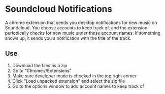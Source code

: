 # Soundcloud Notifications

A chrome extension that sends you desktop notifications for new music on Soundcloud. You choose accounts to keep track of, and the extension periodically checks for new music under those account names. If something shows up, it sends you a notification with the title of the track. 

## Use

1. Download the files as a zip
2. Go to "Chrome://Extensions"
3. Make sure developer mode is checked in the top right corner
4. Click "Load unpacked extension" and select the zip file
5. Go to the options window to add account names to keep track of